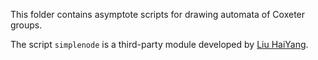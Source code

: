 This folder contains asymptote scripts for drawing automata of Coxeter groups.

The script `simplenode` is a third-party module developed by [Liu HaiYang](leoliu.pku@gmail.com).
